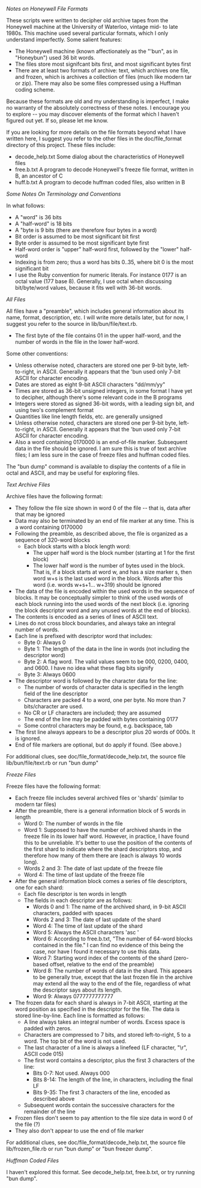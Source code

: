 _Notes on Honeywell File Formats_

These scripts were written to decipher old archive tapes from the Honeywell machine at the University of
Waterloo, vintage mid- to late 1980s. This machine used several particular formats, which I only understand
imperfectly. Some salient features:

- The Honeywell machine (known affectionately as the "'bun", as in "Honeybun") used 36 bit words.
- The files store most signifcant bits first, and most significant bytes first
- There are at least two formats of archive: text, which archives one file, and frozen, which is archives 
  a collection of files (much like modern tar or zip). There may also be some files compressed using a
  Huffman coding scheme.
  
Because these formats are old and my understanding is imperfect, I make no warranty of the absolutely
correctness of these notes. I encourage you to explore -- you may discover elements of the format which
I haven't figured out yet. If so, please let me know.

If you are looking for more details on the file formats beyond what I have written here, I suggest you
refer to the other files in the doc/file_format directory of this project. These files include:

- decode_help.txt  Some dialog about the characteristics of Honeywell files
- free.b.txt       A program to decode Honeywell's freeze file format, written in B, an ancestor of C
- huff.b.txt       A program to decode huffman coded files, also written in B

_Some Notes On Terminology and Conventions_

In what follows:
- A "word" is 36 bits
- A "half-word" is 18 bits
- A "byte is 9 bits (there are therefore four bytes in a word)
- Bit order is assumed to be most significant bit first
- Byte order is assumed to be most significant byte first
- Half-word order is "upper" half-word first, followed by the "lower" half-word
- Indexing is from zero; thus a word has bits 0..35, where bit 0 is the most significant bit
- I use the Ruby convention for numeric literals. For instance 0177 is an octal value (177 base 8).
  Generally, I use octal when discussing bit/byte/word values, because it fits well with 36-bit words.

_All Files_

All files have a "preamble", which includes general information about its name, format, description, etc.
I will write more details later, but for now, I suggest you refer to the source in lib/bun/file/text.rb.
- The first byte of the file contains 01 in the upper half-word, and the number of words in the file in
  the lower half-word.

Some other conventions:
- Unless otherwise noted, characters are stored one per 9-bit byte, left-to-right, in ASCII.
  Generally it appears that the 'bun used only 7-bit ASCII for character encoding.
- Dates are stored as eight 9-bit ASCII characters "dd/mm/yy"
- Times are stored as 36-bit unsigned integers, in some format I have yet to decipher, although there's
  some relevant code in the B programs
- Integers were stored as signed 36-bit words, with a leading sign bit, and using two's complement format
- Quantities like line length fields, etc. are generally unsigned
- Unless otherwise noted, characters are stored one per 9-bit byte, left-to-right, in ASCII.
  Generally it appears that the 'bun used only 7-bit ASCII for character encoding.
- Also a word containing 0170000 is an end-of-file marker. Subsequent data in the file should be ignored.
  I am sure this is true of text archive files; I am less sure in the case of freeze files and huffman
  coded files.

The "bun dump" command is available to display the contents of a file in octal and ASCII, and may
be useful for exploring files.

_Text Archive Files_

Archive files have the following format:
- They follow the file size shown in word 0 of the file -- that is, data after that may be ignored
- Data may also be terminated by an end of file marker at any time. This is a word containing 0170000
- Following the preamble, as described above, the file is organized as a sequence of 320-word blocks
  - Each block starts with a block length word:
    - The upper half word is the block number (starting at 1 for the first block)
    - The lower half word is the number of bytes used in the block. That is, if a block starts at
      word w, and has a size marker s, then word w+s is the last used word in the block. Words after
      this word (i.e. words w+s+1... w+319) should be ignored
- The data of the file is encoded within the used words in the sequence of blocks. It may be
  conceptually simpler to think of the used words of each block running into the used words of the
  next block (i.e. ignoring the block descriptor word and any unused words at the end of blocks).
- The contents is encoded as a series of lines of ASCII text.
- Lines do not cross block boundaries, and always take an integral number of words.
- Each line is prefixed with descriptor word that includes:
  - Byte 0: Always 0
  - Byte 1: The length of the data in the line in words (not including the descriptor word)
  - Byte 2: A flag word. The valid values seem to be 000, 0200, 0400, and 0600. I have no idea
            what these flag bits signify
  - Byte 3: Always 0600
- The descriptor word is followed by the character data for the line:
  - The number of words of character data is specified in the length field of the line descriptor
  - Characters are packed 4 to a word, one per byte. No more than 7 bits/character are used.
  - No CR or LF characters are included; they are assumed
  - The end of the line may be padded with bytes containing 0177
  - Some control characters may be found, e.g. backspace, tab
- The first line always appears to be a descriptor plus 20 words of 000s. It is ignored.
- End of file markers are optional, but do apply if found. (See above.)

For additional clues, see doc/file_format/decode_help.txt, the source file lib/bun/file/text.rb or 
run "bun dump"

_Freeze Files_

Freeze files have the following format:
- Each freeze file includes several archived files or 'shards' (similar to modern tar files)
- After the preamble, there is a general information block of 5 words in length
  - Word 0: The number of words in the file
  - Word 1: Supposed to have the number of archived shards in the freeze file in its lower half
            word. However, in practice, I have found this to be unreliable. It's better to use the
            position of the contents of the first shard to indicate where the shard descriptors
            stop, and therefore how many of them there are (each is always 10 words long).
  - Words 2 and 3: The date of last update of the freeze file
  - Word 4: The time of last update of the freeze file
- After the general information block comes a series of file descriptors, one for each shard:
  - Each file descriptor is ten words in length
  - The fields in each descriptor are as follows:
    - Words 0 and 1: The name of the archived shard, in 9-bit ASCII characters, padded with spaces
    - Words 2 and 3: The date of last update of the shard
    - Word 4: The time of last update of the shard
    - Word 5: Always the ASCII characters 'asc '
    - Word 6: According to free.b.txt, "The number of 64-word blocks contained in the file."
        I can find no evidence of this being the case, nor have I found it necessary to use
        this data.
    - Word 7: Starting word index of the contents of the shard (zero-based offset, relative
        to the end of the preamble)
    - Word 8: The number of words of data in the shard. This appears to be generally true,
        except that the last frozen file in the archive may extend all the way to the end of the
        file, regardless of what the descriptor says about its length.
    - Word 9: Always 0777777777777
- The frozen data for each shard is always in 7-bit ASCII, starting at the word position
  as specified in the descriptor for the file. The data is stored line-by-line. Each line is
  formatted as follows:
  - A line always takes an integral number of words. Excess space is padded with zeros.
  - Characters are compressed to 7 bits, and stored left-to-right, 5 to a word. The top bit
    of the word is not used.
  - The last character of a line is always a linefeed (LF character, "\r", ASCII code 015)
  - The first word contains a descriptor, plus the first 3 characters of the line:
    - Bits 0-7: Not used. Always 000
    - Bits 8-14: The length of the line, in characters, including the final LF
    - Bits 9-35: The first 3 characters of the line, encoded as described above
  - Subsequent words contain the successive characters for the remainder of the line
- Frozen files don't seem to pay attention to the file size data in word 0 of the file (?)
- They also don't appear to use the end of file marker

For additional clues, see doc/file_format/decode_help.txt, the source file lib/frozen_file.rb or 
run "bun dump" or "bun freezer dump".

_Huffman Coded Files_

I haven't explored this format. See decode_help.txt, free.b.txt, or try running "bun dump".
